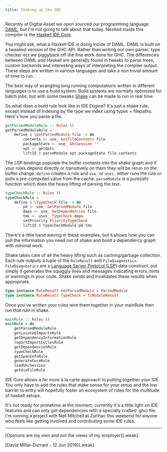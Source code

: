 ```yaml
---
title: Shaking up the IDE
---
```


Recently at Digital Asset we open sourced our programming language [DAML](https://daml.com/), but I'm not going to talk about that today. Nestled inside this compiler is the [Haskell IDE Core](https://github.com/digital-asset/daml/tree/master/compiler/haskell-ide-core).

You might ask, what a Haskell IDE is doing inside of DAML. DAML is built on a tweaked version of the GHC API. Rather than writing our own parser, type checker ect we piggyback off the fine work done for GHC. The differences between DAML and Haskell are generally found in tweaks to parse trees, custom backends and interesting ways of interpreting the compiler output. These steps are written in various languages and take a non trivial amount of time to run.

The best way of wrangling long running computations written in different languages is to use a build system. Build systems are normally optimized for batch jobs, but with some tweaks [Shake](https://shakebuild.com/) can be made to run in real time.

So what does a build rule look like in IDE Engine? It's just a shake rule, except instead of indexing by file type we index using types + filepaths. Here's how you parse a file.

```haskell
getParsedModuleRule :: Rules ()
getParsedModuleRule =
    define $ \GetParsedModule file -> do
        contents <- use_ GetFileContents file
        packageState <- use_ GhcSession ""
        opt <- getOpts
        liftIO $ parseModule opt packageState file contents
```
The LSP bindings populate the buffer contents into the shake graph and if your rules depend directly or transitively on them they will be rerun on the buffer change. `define` creates a rule and `use_` or `uses_` either runs the rule or pulls a pre-computed value from the cache. `parseModule` is a pure(ish) function which does the heavy lifting of parsing the text.


```haskell
typeCheckRule :: Rules ()
typeCheckRule =
    define $ \TypeCheck file -> do
        pm <- use_ GetParsedModule file
        deps <- use_ GetDependencies file
        tms <- uses_ TypeCheck deps
        setPriority PriorityTypeCheck
        liftIO $ typecheckModule pm tms
```

There's a little hand waving in these examples, but it shows how you can pull the information you need out of shake and build a dependency graph with minimal work.

Shake takes care of all the heavy lifting such as caching/garbage collection. Each rule outputs a tuple of the `RuleResult` and `FileDiagnostics`. `FileDiagnostics` are a [Language Server Protocol (LSP)](https://langserver.org/) data construct, put simply it generates the squiggly lines and messages indicating errors, hints or warnings in your code. Shake sends and invalidates these results when appropriate.

```haskell
type instance RuleResult GetParsedModule = ParsedModule
type instance RuleResult TypeCheck = TcModuleResult
```
Once you've written your rules wire them together in your mainRule then run that rule in shake.

```haskell
mainRule :: Rules ()
mainRule = do
    getParsedModuleRule
    getLocatedImportsRule
    getDependencyInformationRule
    reportImportCyclesRule
    getDependenciesRule
    typeCheckRule
    getSpanInfoRule
    generateCoreRule
    loadGhcSession
    getHieFileRule
```

IDE Core allows a far more à la carte approach to putting together your IDE. You only have to add the rules that make sense for your setup and the low barrier to entry will hopefully foster an ecosystem of rules for the multitude of haskell setups.

It's not ready for primetime at the moment, currently it's a little light on IDE features and can only get dependencies with a specially crafted .ghci file. I'm running a project with Neil Mitchell at Zurihac this weekend for anyone who feels like getting involved and contributing some IDE rules. 

---
[Opinions are my own and not the views of my employer]{.weak}

[David Millar-Durrant - 12 Jun 2019]{.weak}
